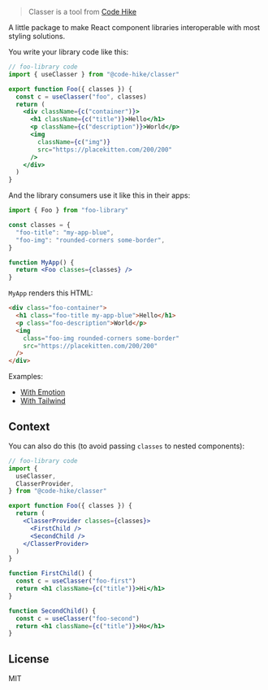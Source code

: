 > Classer is a tool from [Code Hike](https://codehike.org)

A little package to make React component libraries interoperable with most styling solutions.

You write your library code like this:

```jsx
// foo-library code
import { useClasser } from "@code-hike/classer"

export function Foo({ classes }) {
  const c = useClasser("foo", classes)
  return (
    <div className={c("container")}>
      <h1 className={c("title")}>Hello</h1>
      <p className={c("description")}>World</p>
      <img
        className={c("img")}
        src="https://placekitten.com/200/200"
      />
    </div>
  )
}
```

And the library consumers use it like this in their apps:

```jsx
import { Foo } from "foo-library"

const classes = {
  "foo-title": "my-app-blue",
  "foo-img": "rounded-corners some-border",
}

function MyApp() {
  return <Foo classes={classes} />
}
```

`MyApp` renders this HTML:

```html
<div class="foo-container">
  <h1 class="foo-title my-app-blue">Hello</h1>
  <p class="foo-description">World</p>
  <img
    class="foo-img rounded-corners some-border"
    src="https://placekitten.com/200/200"
  />
</div>
```

Examples:

- [With Emotion](https://codesandbox.io/s/classer-emotion-b7go0)
- [With Tailwind](https://codesandbox.io/s/classer-tailwind-wfs1d)

## Context

You can also do this (to avoid passing `classes` to nested components):

```jsx
// foo-library code
import {
  useClasser,
  ClasserProvider,
} from "@code-hike/classer"

export function Foo({ classes }) {
  return (
    <ClasserProvider classes={classes}>
      <FirstChild />
      <SecondChild />
    </ClasserProvider>
  )
}

function FirstChild() {
  const c = useClasser("foo-first")
  return <h1 className={c("title")}>Hi</h1>
}

function SecondChild() {
  const c = useClasser("foo-second")
  return <h1 className={c("title")}>Ho</h1>
}
```

## License

MIT
